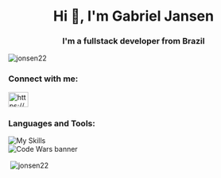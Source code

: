 <h1 align="center">Hi 👋, I'm Gabriel Jansen</h1>
<h3 align="center">I'm a fullstack developer from Brazil</h3>

<img src="https://github-profile-trophy.vercel.app/?username=jonsen22" alt="jonsen22" />

<h3 align="left">Connect with me:</h3>
<p align="left">
<a href="https://linkedin.com/in/https://www.linkedin.com/in/gabriel-jansen2/" target="blank"><img align="center" src="https://raw.githubusercontent.com/rahuldkjain/github-profile-readme-generator/master/src/images/icons/Social/linked-in-alt.svg" alt="https://www.linkedin.com/in/gabriel-jansen2/" height="30" width="40" /></a>
</p>

<h3 align="left">Languages and Tools:</h3>

![My Skills](https://skillicons.dev/icons?i=cs,dotnet,azure,docker,js,ts,react,css,windicss,git,jenkins,java,spring,mongodb,selenium)<br/>
![Code Wars banner](https://www.codewars.com/users/Jonsen/badges/micro) 

<p>&nbsp;<img align="center" src="https://github-readme-stats.vercel.app/api?username=jonsen22&show_icons=true&locale=en" alt="jonsen22" /></p>


<!--
**Jonsen22/Jonsen22** is a ✨ _special_ ✨ repository because its `README.md` (this file) appears on your GitHub profile.

Here are some ideas to get you started:

- 🔭 I’m currently working on ...
- 🌱 I’m currently learning ...
- 👯 I’m looking to collaborate on ...
- 🤔 I’m looking for help with ...
- 💬 Ask me about ...
- 📫 How to reach me: ...
- 😄 Pronouns: ...
- ⚡ Fun fact: ...
-->
